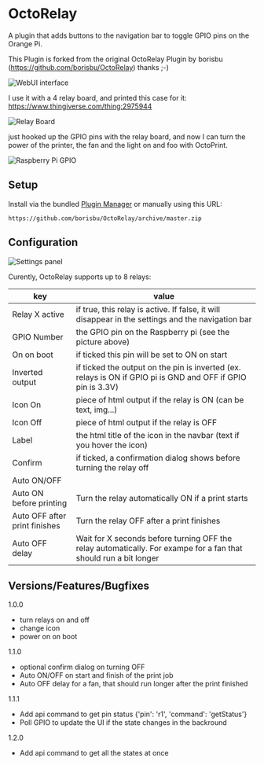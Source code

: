 # OctoRelay
A plugin that adds buttons to the navigation bar to toggle GPIO pins on the Orange Pi.

This Plugin is forked from the original OctoRelay Plugin by borisbu (https://github.com/borisbu/OctoRelay) thanks ;-)

![WebUI interface](img/screenshot.png)

I use it with a 4 relay board, and printed this case for it:
https://www.thingiverse.com/thing:2975944

![Relay Board](img/relay-raspberry.jpg)



just hooked up the GPIO pins with the relay board, and now I can turn the power of the printer, the fan and the light on and foo with OctoPrint.

![Raspberry Pi GPIO](img/rpi_gpio.png)

## Setup
Install via the bundled [Plugin Manager](https://docs.octoprint.org/en/master/bundledplugins/pluginmanager.html)
or manually using this URL:

	https://github.com/borisbu/OctoRelay/archive/master.zip

## Configuration
![Settings panel](img/settings.png)

Curently, OctoRelay supports up to 8 relays:


| key | value |
|--|--|
| Relay X active | if true, this relay is active. If false, it will disappear in the settings and the navigation bar |
| GPIO Number | the GPIO pin on the Raspberry pi (see the picture above) |
| On on boot | if ticked this pin will be set to ON on start |
| Inverted output | if ticked the output on the pin is inverted (ex. relays is ON if GPIO pi is GND and OFF if GPIO pin is 3.3V) |
| Icon On | piece of html output if the relay is ON (can be text, img...)|
| Icon Off | piece of html output if the relay is OFF |
| Label | the html title of the icon in the navbar (text if you hover the icon) |
| Confirm | if ticked, a confirmation dialog shows before turning the relay off |
| Auto ON/OFF |  |
| Auto ON before printing | Turn the relay automatically ON if a print starts |
| Auto OFF after print finishes | Turn the relay OFF after a print finishes |
| Auto OFF delay | Wait for X seconds before turning OFF the relay automatically. For exampe for a fan that should run a bit longer |

## Versions/Features/Bugfixes

1.0.0

- turn relays on and off
- change icon
- power on on boot

1.1.0

- optional confirm dialog on turning OFF
- Auto ON/OFF on start and finish of the print job
- Auto OFF delay for a fan, that should run longer after the print finished

1.1.1

- Add api command to get pin status {'pin': 'r1', 'command': 'getStatus'}
- Poll GPIO to update the UI if the state changes in the backround

1.2.0

- Add api command to get all the states at once

